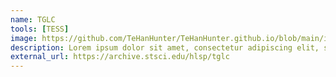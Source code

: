 ```yaml
---
name: TGLC
tools: [TESS]
image: https://github.com/TeHanHunter/TeHanHunter.github.io/blob/main/img/TGLC.png
description: Lorem ipsum dolor sit amet, consectetur adipiscing elit, sed do eiusmod tempor incididunt ut labore et dolore magna aliqua.
external_url: https://archive.stsci.edu/hlsp/tglc
---
```

